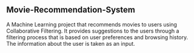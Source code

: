 ## Movie-Recommendation-System
A Machine Learning project that recommends movies to users using Collaborative Filtering. It provides suggestions to the users through a filtering process that is based on user preferences and browsing history. The information about the user is taken as an input.

